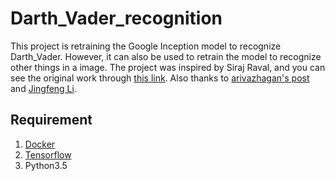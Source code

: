 # Darth_Vader_recognition
This project is retraining the Google Inception model to recognize Darth_Vader. However, it can also be used to retrain the model to recognize other things in a image. The project was inspired by Siraj Raval, and you can see the original work through [this link](https://www.youtube.com/watch?v=QfNvhPx5Px8). Also thanks to [arivazhagan's post](https://gist.github.com/arivazhagan/073a03997464cf64e852141ea756a74c) and [Jingfeng Li](https://gist.github.com/jingfengli).

## Requirement
1. [Docker](https://www.docker.com/)
2. [Tensorflow](https://www.tensorflow.org/)
3. Python3.5
